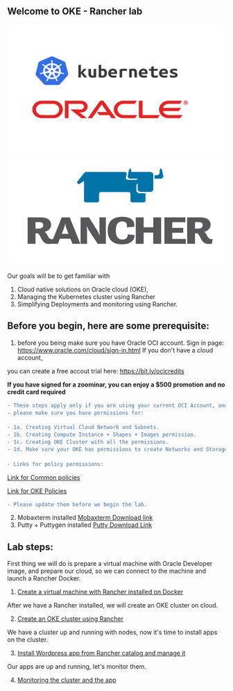 ## Welcome to OKE - Rancher lab ##

<img src="https://github.com/deton57/oke-labs/blob/master/oke-rancher/0_d-0uNMB9fzibtSjG.png" width="500" height="300"/>
<img src="https://github.com/deton57/oke-labs/blob/master/oke-rancher/Rancher-Logo-Final-1.png" width="500" height="250">

Our goals will be to get familiar with 
1. Cloud native solutions on Oracle cloud (OKE),
2. Managing the Kubernetes cluster using Rancher
3. Simplifying Deployments and monitoring using Rancher. 

## Before you begin, here are some prerequisite: ##


1. before you being make sure you have Oracle OCI account.
Sign in page: https://www.oracle.com/cloud/sign-in.html
If you don't have a cloud account,

you can create a free accout trial here: 
https://bit.ly/ocicredits

**If you have signed for a zoominar,
you can enjoy a $500 promotion and no credit card required** 

```diff 
- These steps apply only if you are using your current OCI Account, and you are not under root compartment
- please make sure you have permissions for:

- 1a. Creating Virtual Cloud Network and Subnets.
- 1b. Creating Compute Instance + Shapes + Images permission.
- 1c. Creating OKE Cluster with all the permissions.
- 1d. Make sure your OKE has permissions to create Networks and Storage.

- Links for policy permissions:
```
  [Link for Common policies](https://docs.cloud.oracle.com/en-us/iaas/Content/Identity/Concepts/commonpolicies.htm)

  [Link for OKE Policies](https://docs.cloud.oracle.com/en-us/iaas/Content/ContEng/Concepts/contengpolicyconfig.htm)
```diff
- Please update them before we begin the lab.
```

2. Mobaxterm installed 
    [Mobaxterm Download link](https://mobaxterm.mobatek.net/download.html)
3. Putty + Puttygen installed 
    [Putty Download Link](https://www.chiark.greenend.org.uk/~sgtatham/putty/latest.html)




## Lab steps: ## 

First thing we will do is prepare a virtual machine with Oracle Developer image,
and prepare our cloud, so we can connect to the machine and launch a Rancher Docker.

1. [Create a virtual machine with Rancher installed on Docker](vm.md) 

After we have a Rancher installed, 
we will create an OKE cluster on cloud. 

2. [Create an OKE cluster using Rancher](cluster.md)

We have a cluster up and running with nodes, 
now it's time to install apps on the cluster. 

3. [Install Wordpress app from Rancher catalog and manage it](wp.md)

Our apps are up and running, let's monitor them. 

4. [Monitoring the cluster and the app](mon.md)
